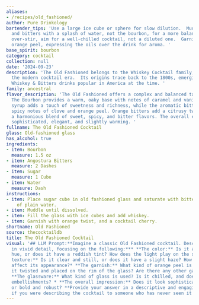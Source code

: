```yaml
---
aliases:
- /recipes/old_fashioned/
author: Pure Drinkology
bartender_tips: 'Use a large ice cube or sphere for slow dilution.  Muddle the sugar
  and bitters with a splash of water, not the bourbon, for a more balanced sweetness.  Don''t
  over-stir, aim for a well-chilled cocktail, not a diluted one.  Garnish with a flamed
  orange peel, expressing the oils over the drink for aroma. '
base_spirit: bourbon
category: cocktail
collection: null
date: '2024-09-23'
description: 'The Old Fashioned belongs to the Whiskey Cocktail family, predating
  the modern cocktail era.  Its origins trace back to the 1800s, emerging from the
  Whiskey & Bitters drinks popular in America at the time. '
family: ancestral
flavor_description: 'The Old Fashioned offers a complex and balanced taste profile.
  The Bourbon provides a warm, oaky base with notes of caramel and vanilla. Demerara
  syrup adds a touch of sweetness and richness, while the aromatic bitters contribute
  spicy notes of clove and orange peel. Orange bitters add a citrusy twist, creating
  a harmonious blend of sweet, spicy, and bitter flavors. The overall experience is
  sophisticated, elegant, and slightly warming. '
fullname: The Old Fashioned Cocktail
glass: Old-fashioned glass
has_alcohol: true
ingredients:
- item: Bourbon
  measure: 1.5 oz
- item: Angostura Bitters
  measure: 2 Dashes
- item: Sugar
  measure: 1 Cube
- item: Water
  measure: Dash
instructions:
- item: Place sugar cube in old fashioned glass and saturate with bitters, add a dash
    of plain water.
- item: Muddle until dissolved.
- item: Fill the glass with ice cubes and add whiskey.
- item: Garnish with orange twist, and a cocktail cherry.
shortname: Old Fashioned
source: thecocktaildb
title: The Old Fashioned Cocktail
visual: '## LLM Prompt:**Imagine a classic Old Fashioned cocktail. Describe its appearance
  in vivid detail, focusing on the following:*** **The color:** Is it a deep amber
  hue, or does it have a reddish tint? How does the light play on the surface?* **The
  texture:** Is it clear and still, or does it have a slight haze? How does the ice
  affect its appearance?* **The garnish:** What kind of orange peel is used? How is
  it twisted and placed on the rim of the glass? Are there any other garnishes present?*
  **The glassware:** What kind of glass is used? Is it chilled, and does it have any
  embellishments? * **The overall impression:** Does it look sophisticated and timeless,
  or bold and robust? **Provide your answer in a descriptive and engaging way, as
  if you were describing the cocktail to someone who has never seen it before.** '
---
```



